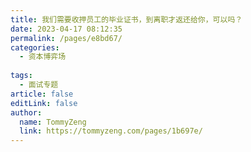 ```yaml
---
title: 我们需要收押员工的毕业证书，到离职才返还给你，可以吗？
date: 2023-04-17 08:12:35
permalink: /pages/e8bd67/
categories:
  - 资本博弈场
  
tags:
  - 面试专题
article: false
editLink: false
author: 
  name: TommyZeng
  link: https://tommyzeng.com/pages/1b697e/
---
```

